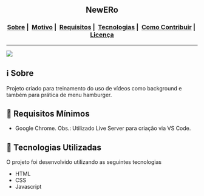 <h2 align="center">NewERo</h2>

<h3 align="center">
  <a href="#information_source-sobre">Sobre</a>&nbsp;|&nbsp;
  <a href="#interrobang-motivo">Motivo</a>&nbsp;|&nbsp;
  <a href="#seedling-requisitos-mínimos">Requisitos</a>&nbsp;|&nbsp;
  <a href="#rocket-tecnologias-utilizadas">Tecnologias</a>&nbsp;|&nbsp;
  <a href="#link-como-contribuir">Como Contribuir</a>&nbsp;|&nbsp;
  <a href="#licença">Licença</a>
</h3>

___

![](page.gif)


## :information_source: Sobre

Projeto criado para treinamento do uso de vídeos como background e também para prática de menu hamburger.

## :seedling: Requisitos Mínimos

- Google Chrome.
Obs.: Utilizado Live Server para criação via VS Code.

## :rocket: Tecnologias Utilizadas 

O projeto foi desenvolvido utilizando as seguintes tecnologias

- HTML
- CSS
- Javascript
